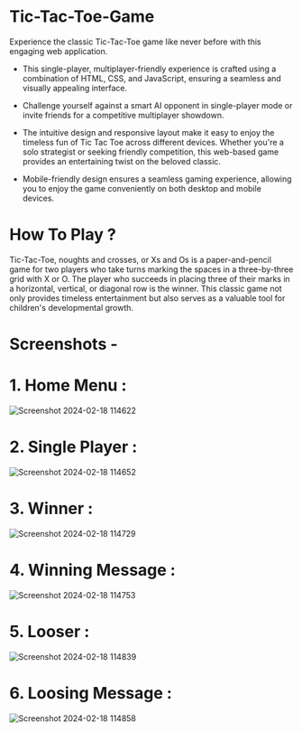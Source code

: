 # Tic-Tac-Toe-Game 
Experience the classic Tic-Tac-Toe game like never before with this engaging web application.

- This single-player, multiplayer-friendly experience is crafted using a combination of HTML, CSS, and JavaScript, ensuring a seamless and visually appealing interface. 

- Challenge yourself against a smart AI opponent in single-player mode or invite friends for a competitive multiplayer showdown. 

- The intuitive design and responsive layout make it easy to enjoy the timeless fun of Tic Tac Toe across different devices. Whether you're a solo strategist or seeking friendly competition, this web-based game provides an entertaining twist on the beloved classic.

- Mobile-friendly design ensures a seamless gaming experience, allowing you to enjoy the game conveniently on both desktop and mobile devices.

  
# How To Play ?
Tic-Tac-Toe, noughts and crosses, or Xs and Os is a paper-and-pencil game for two players who take turns marking the spaces in a three-by-three grid with X or O. The player who succeeds in placing three of their marks in a horizontal, vertical, or diagonal row is the winner.
This classic game not only provides timeless entertainment but also serves as a valuable tool for children's developmental growth.



# Screenshots -


# 1. Home Menu :
![Screenshot 2024-02-18 114622](https://github.com/saptarshi1211mondal/Tic-Tac-Toe-Game/assets/70250497/fb2d1183-ec8a-4b7c-9f9d-7f1fdc82088e)

# 2. Single Player :
![Screenshot 2024-02-18 114652](https://github.com/saptarshi1211mondal/Tic-Tac-Toe-Game/assets/70250497/e4924d59-8571-47e8-96d9-08924a265323)

# 3. Winner :
![Screenshot 2024-02-18 114729](https://github.com/saptarshi1211mondal/Tic-Tac-Toe-Game/assets/70250497/e00833cd-b4e0-4ec7-8786-77fb2b0a5fe6)

# 4. Winning Message :
![Screenshot 2024-02-18 114753](https://github.com/saptarshi1211mondal/Tic-Tac-Toe-Game/assets/70250497/d4408b99-b09f-41db-b450-a0b786340815)

# 5. Looser :
![Screenshot 2024-02-18 114839](https://github.com/saptarshi1211mondal/Tic-Tac-Toe-Game/assets/70250497/e66f2e72-5140-45f9-a945-a5a892784f60)

# 6. Loosing Message :
![Screenshot 2024-02-18 114858](https://github.com/saptarshi1211mondal/Tic-Tac-Toe-Game/assets/70250497/1016854f-b10c-4244-9acf-4434fe65e29b)
